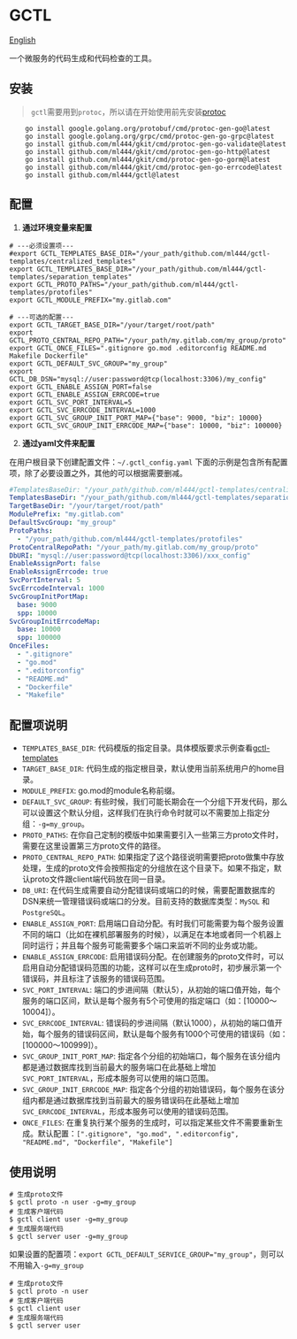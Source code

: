 # GCTL
[English](README.md)

一个微服务的代码生成和代码检查的工具。

## 安装
> `gctl`需要用到`protoc`，所以请在开始使用前先安装[protoc](https://github.com/protocolbuffers/protobuf/releases)
```shell
	go install google.golang.org/protobuf/cmd/protoc-gen-go@latest
	go install google.golang.org/grpc/cmd/protoc-gen-go-grpc@latest
	go install github.com/ml444/gkit/cmd/protoc-gen-go-validate@latest
	go install github.com/ml444/gkit/cmd/protoc-gen-go-http@latest
	go install github.com/ml444/gkit/cmd/protoc-gen-go-gorm@latest
	go install github.com/ml444/gkit/cmd/protoc-gen-go-errcode@latest
	go install github.com/ml444/gctl@latest
```

## 配置
1. **通过环境变量来配置**
```shell
# ---必须设置项---
#export GCTL_TEMPLATES_BASE_DIR="/your_path/github.com/ml444/gctl-templates/centralized_templates"
export GCTL_TEMPLATES_BASE_DIR="/your_path/github.com/ml444/gctl-templates/separation_templates"
export GCTL_PROTO_PATHS="/your_path/github.com/ml444/gctl-templates/protofiles"
export GCTL_MODULE_PREFIX="my.gitlab.com"
```
```shell
# ---可选的配置---
export GCTL_TARGET_BASE_DIR="/your/target/root/path"
export GCTL_PROTO_CENTRAL_REPO_PATH="/your_path/my.gitlab.com/my_group/proto"
export GCTL_ONCE_FILES=".gitignore go.mod .editorconfig README.md Makefile Dockerfile"
export GCTL_DEFAULT_SVC_GROUP="my_group"
export GCTL_DB_DSN="mysql://user:password@tcp(localhost:3306)/my_config"
export GCTL_ENABLE_ASSIGN_PORT=false
export GCTL_ENABLE_ASSIGN_ERRCODE=true
export GCTL_SVC_PORT_INTERVAL=5
export GCTL_SVC_ERRCODE_INTERVAL=1000
export GCTL_SVC_GROUP_INIT_PORT_MAP={"base": 9000, "biz": 10000}
export GCTL_SVC_GROUP_INIT_ERRCODE_MAP={"base": 10000, "biz": 100000}
```

2. **通过yaml文件来配置**

在用户根目录下创建配置文件：`~/.gctl_config.yaml`
下面的示例是包含所有配置项，除了必要设置之外，其他的可以根据需要删减。
```yaml
#TemplatesBaseDir: "/your_path/github.com/ml444/gctl-templates/centralized_templates"
TemplatesBaseDir: "/your_path/github.com/ml444/gctl-templates/separation_templates"
TargetBaseDir: "/your/target/root/path"
ModulePrefix: "my.gitlab.com"
DefaultSvcGroup: "my_group"
ProtoPaths: 
  - "/your_path/github.com/ml444/gctl-templates/protofiles"
ProtoCentralRepoPath: "/your_path/my.gitlab.com/my_group/proto"
DbURI: "mysql://user:password@tcp(localhost:3306)/xxx_config"
EnableAssignPort: false
EnableAssignErrcode: true
SvcPortInterval: 5
SvcErrcodeInterval: 1000
SvcGroupInitPortMap:
  base: 9000
  spp: 10000
SvcGroupInitErrcodeMap:
  base: 10000
  spp: 100000
OnceFiles:
  - ".gitignore"
  - "go.mod"
  - ".editorconfig"
  - "README.md"
  - "Dockerfile"
  - "Makefile"
```

## 配置项说明
- `TEMPLATES_BASE_DIR`: 代码模版的指定目录。具体模版要求示例查看[gctl-templates](https://github.com/ml444/gctl-templates)
- `TARGET_BASE_DIR`: 代码生成的指定根目录，默认使用当前系统用户的home目录。
- `MODULE_PREFIX`: go.mod的module名称前缀。
- `DEFAULT_SVC_GROUP`: 有些时候，我们可能长期会在一个分组下开发代码，那么可以设置这个默认分组，这样我们在执行命令时就可以不需要加上指定分组：`-g=my_group`。
- `PROTO_PATHS`: 在你自己定制的模版中如果需要引入一些第三方proto文件时，需要在这里设置第三方proto文件的路径。
- `PROTO_CENTRAL_REPO_PATH`: 如果指定了这个路径说明需要把proto做集中存放处理，生成的proto文件会按照指定的分组放在这个目录下。如果不指定，默认proto文件跟client端代码放在同一目录。
- `DB_URI`: 在代码生成需要自动分配错误码或端口的时候，需要配置数据库的DSN来统一管理错误码或端口的分发。目前支持的数据库类型：`MySQL` 和 `PostgreSQL`。
- `ENABLE_ASSIGN_PORT`: 启用端口自动分配。有时我们可能需要为每个服务设置不同的端口（比如在裸机部署服务的时候），以满足在本地或者同一个机器上同时运行；并且每个服务可能需要多个端口来监听不同的业务或功能。
- `ENABLE_ASSIGN_ERRCODE`: 启用错误码分配。在创建服务的proto文件时，可以启用自动分配错误码范围的功能，这样可以在生成proto时，初步展示第一个错误码，并且标注了该服务的错误码范围。
- `SVC_PORT_INTERVAL`: 端口的步进间隔（默认5），从初始的端口值开始，每个服务的端口区间，默认是每个服务有5个可使用的指定端口（如：[10000～10004]）。
- `SVC_ERRCODE_INTERVAL`: 错误码的步进间隔（默认1000），从初始的端口值开始，每个服务的错误码区间，默认是每个服务有1000个可使用的错误码（如：[100000～100999]）。
- `SVC_GROUP_INIT_PORT_MAP`: 指定各个分组的初始端口，每个服务在该分组内都是通过数据库找到当前最大的服务端口在此基础上增加`SVC_PORT_INTERVAL`，形成本服务可以使用的端口范围。
- `SVC_GROUP_INIT_ERRCODE_MAP`: 指定各个分组的初始错误码，每个服务在该分组内都是通过数据库找到当前最大的服务错误码在此基础上增加`SVC_ERRCODE_INTERVAL`，形成本服务可以使用的错误码范围。
- `ONCE_FILES`: 在重复执行某个服务的生成时，可以指定某些文件不需要重新生成。默认配置：`[".gitignore", "go.mod", ".editorconfig", "README.md", "Dockerfile", "Makefile"]`

## 使用说明
```shell
# 生成proto文件
$ gctl proto -n user -g=my_group
# 生成客户端代码
$ gctl client user -g=my_group
# 生成服务端代码
$ gctl server user -g=my_group
```
如果设置的配置项：`export GCTL_DEFAULT_SERVICE_GROUP="my_group"`，则可以不用输入`-g=my_group`

```shell
# 生成proto文件
$ gctl proto -n user 
# 生成客户端代码
$ gctl client user
# 生成服务端代码
$ gctl server user
```




